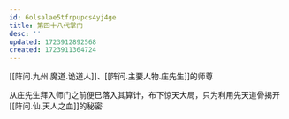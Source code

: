```yaml
---
id: 6olsalae5tfrpupcs4yj4ge
title: 第四十八代掌门
desc: ''
updated: 1723912892568
created: 1723911364724
---
```


[[阵问.九州.魔道.诡道人]]、[[阵问.主要人物.庄先生]]的师尊

从庄先生拜入师门之前便已落入其算计，布下惊天大局，只为利用先天道骨揭开[[阵问.仙.天人之血]]的秘密
